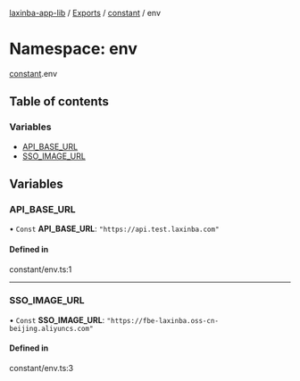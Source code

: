 [laxinba-app-lib](../README.md) / [Exports](../modules.md) / [constant](constant.md) / env

# Namespace: env

[constant](constant.md).env

## Table of contents

### Variables

- [API\_BASE\_URL](constant.env.md#api_base_url)
- [SSO\_IMAGE\_URL](constant.env.md#sso_image_url)

## Variables

### API\_BASE\_URL

• `Const` **API\_BASE\_URL**: ``"https://api.test.laxinba.com"``

#### Defined in

constant/env.ts:1

___

### SSO\_IMAGE\_URL

• `Const` **SSO\_IMAGE\_URL**: ``"https://fbe-laxinba.oss-cn-beijing.aliyuncs.com"``

#### Defined in

constant/env.ts:3
